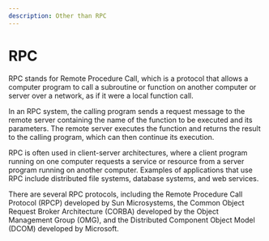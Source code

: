 ```yaml
---
description: Other than RPC
---
```


# RPC

RPC stands for Remote Procedure Call, which is a protocol that allows a computer program to call a subroutine or function on another computer or server over a network, as if it were a local function call.

In an RPC system, the calling program sends a request message to the remote server containing the name of the function to be executed and its parameters. The remote server executes the function and returns the result to the calling program, which can then continue its execution.

RPC is often used in client-server architectures, where a client program running on one computer requests a service or resource from a server program running on another computer. Examples of applications that use RPC include distributed file systems, database systems, and web services.

There are several RPC protocols, including the Remote Procedure Call Protocol (RPCP) developed by Sun Microsystems, the Common Object Request Broker Architecture (CORBA) developed by the Object Management Group (OMG), and the Distributed Component Object Model (DCOM) developed by Microsoft.
